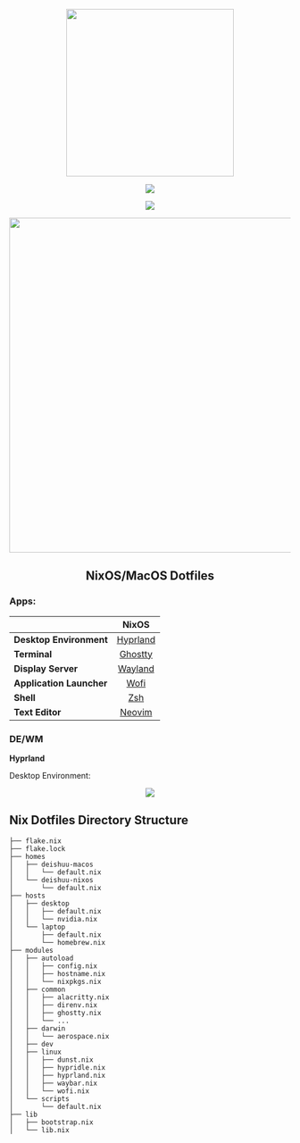 <p align="center"><img src="https://i.imgur.com/X5zKxvp.png" width=300px></p>

<p align="center">
    <img src="https://img.shields.io/static/v1?label=Hyprland&message=Stable&style=flat&logo=hyprland&colorA=24273A&colorB=8AADF4&logoColor=CAD3F5"/>
</p>

<p align="center">
<a href="https://nixos.org/"><img src="https://img.shields.io/badge/NixOS-Unstable-informational.svg?style=flat&logo=nixos&logoColor=CAD3F5&colorA=24273A&colorB=8AADF4"></a>

<p align="center"><img src="https://i.imgur.com/NbxQ8MY.png" width=600px></p>

<h2 align="center">NixOS/MacOS Dotfiles</h2>

### Apps:

|                          |                       NixOS                       |
| ------------------------ | :-----------------------------------------------: |
| **Desktop Environment**  |         [Hyprland](https://hyprland.org)          |
| **Terminal**             | [Ghostty](https://github.com/ghostty-org/ghostty) |
| **Display Server**       |    [Wayland](https://wayland.freedesktop.org)     |
| **Application Launcher** |     [Wofi](https://github.com/SimplyCEO/wofi)     |
| **Shell**                |         [Zsh](https://zsh.sourceforge.io)         |
| **Text Editor**          |            [Neovim](https://neovim.io)            |

### DE/WM

**Hyprland**

Desktop Environment:

<p align="center"><img src="https://imgur.com/iQUVcRU.png"></p>

## Nix Dotfiles Directory Structure

```
├── flake.nix
├── flake.lock
├── homes
│   ├── deishuu-macos
│   │   └── default.nix
│   └── deishuu-nixos
│       └── default.nix
├── hosts
│   ├── desktop
│   │   ├── default.nix
│   │   └── nvidia.nix
│   └── laptop
│       ├── default.nix
│       └── homebrew.nix
├── modules
│   ├── autoload
│   │   ├── config.nix
│   │   ├── hostname.nix
│   │   └── nixpkgs.nix
│   ├── common
│   │   ├── alacritty.nix
│   │   ├── direnv.nix
│   │   ├── ghostty.nix
│   │   └── ...
│   ├── darwin
│   │   └── aerospace.nix
│   ├── dev
│   ├── linux
│   │   ├── dunst.nix
│   │   ├── hypridle.nix
│   │   ├── hyprland.nix
│   │   ├── waybar.nix
│   │   └── wofi.nix
│   └── scripts
│       └── default.nix
├── lib
│   ├── bootstrap.nix
│   └── lib.nix

```

```

```
